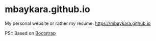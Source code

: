 # mbaykara.github.io
My personal website or rather my resume.
https://mbaykara.github.io



PS:: Based on [Bootstrap](https://github.com/startbootstrap/startbootstrap-resume/blob/master/LICENSE) 
